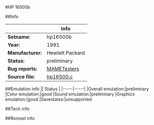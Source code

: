 #HP 16500b

##Info

||Info|
|-----|-----|
|**Setname:**|hp16500b
|**Year:**|1991
|**Manufacturer:**|Hewlett Packard
|**Status:**|preliminary
|**Bug reports:**|[MAMETesters](http://mametesters.org/view_all_set.php?type=1&temporary=y&search=hp16500.c)
|**Source file:**|[hp16500.c](https://github.com/mamedev/mame/blob/master/src/mess/drivers/hp16500.c)

##Emulation info
|| Status |
|-----|-----|
|Overall emulation:|preliminary
|Color emulation:|good
|Sound emulation:|preliminary
|Graphics emulation:|good
|Savestates:|unsupported

##Tech info

##Romset info

<!--- START OF EDITED COMMENT DO NOT TOUCH TEXT ABOVE-->
